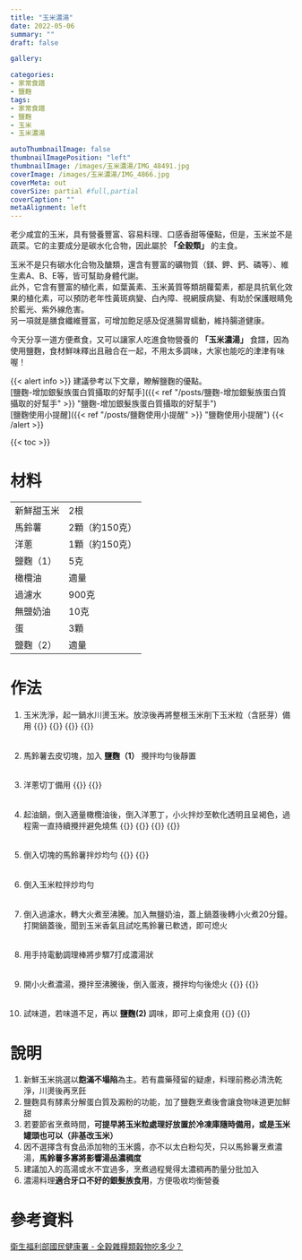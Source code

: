 ```yaml
---
title: "玉米濃湯"
date: 2022-05-06
summary: ""
draft: false

gallery: 

categories:
- 家常食譜
- 鹽麴
tags:
- 家常食譜
- 鹽麴
- 玉米
- 玉米濃湯

autoThumbnailImage: false
thumbnailImagePosition: "left"
thumbnailImage: /images/玉米濃湯/IMG_48491.jpg
coverImage: /images/玉米濃湯/IMG_4866.jpg
coverMeta: out
coverSize: partial #full,partial
coverCaption: ""
metaAlignment: left
---
```

老少咸宜的玉米，具有營養豐富、容易料理、口感香甜等優點，但是，玉米並不是蔬菜。它的主要成分是碳水化合物，因此屬於 **「全穀類」** 的主食。
<!--more-->
玉米不是只有碳水化合物及醣類，還含有豐富的礦物質（鎂、鉀、鈣、磷等）、維生素A、B、E等，皆可幫助身體代謝。\
此外，它含有豐富的植化素，如葉黃素、玉米黃質等類胡蘿蔔素，都是具抗氧化效果的植化素，可以預防老年性黃斑病變、白內障、視網膜病變、有助於保護眼睛免於藍光、紫外線危害。\
另一項就是膳食纖維豐富，可增加飽足感及促進腸胃蠕動，維持腸道健康。

今天分享一道方便煮食，又可以讓家人吃進食物營養的 **「玉米濃湯」** 食譜，因為使用鹽麴，食材鮮味釋出且融合在一起，不用太多調味，大家也能吃的津津有味喔！

{{< alert info >}}
建議參考以下文章，瞭解鹽麴的優點。\
[鹽麴-增加銀髮族蛋白質攝取的好幫手]({{< ref "/posts/鹽麴-增加銀髮族蛋白質攝取的好幫手" >}} "鹽麴-增加銀髮族蛋白質攝取的好幫手")\
[鹽麴使用小提醒]({{< ref "/posts/鹽麴使用小提醒" >}} "鹽麴使用小提醒")
{{< /alert >}}

{{< toc >}}

# 材料
|||
|:--|:--|
|新鮮甜玉米|2根|
|馬鈴薯|2顆（約150克）|
|洋蔥|1顆（約150克）|
|鹽麴（1）|5克|
|橄欖油|適量|
|過濾水|900克|
|無鹽奶油|10克|
|蛋|3顆|
|鹽麴（2）|適量|

# 作法
1. 玉米洗淨，起一鍋水川燙玉米。放涼後再將整根玉米削下玉米粒（含胚芽）備用
{{<image classes="clear">}}
{{<image classes="nocaption fancybox fig-50" thumbnail-width="99%" thumbnail-height="99%" src="/images/玉米濃湯/IMG_4827.jpg" title="" >}}
{{<image classes="nocaption fancybox fig-50" thumbnail-width="99%" thumbnail-height="99%" src="/images/玉米濃湯/IMG_4836.jpg" title="" >}}
{{<image classes="clear">}}
######
2. 馬鈴薯去皮切塊，加入 **鹽麴（1）** 攪拌均勻後靜置
######
3. 洋蔥切丁備用
{{<image classes="nocaption fancybox fig-100" thumbnail-width="50%" thumbnail-height="50%" src="/images/玉米濃湯/IMG_4828.jpg" title="" >}}
{{<image classes="clear">}}
######
4. 起油鍋，倒入適量橄欖油後，倒入洋蔥丁，小火拌炒至軟化透明且呈褐色，過程需一直持續攪拌避免燒焦
{{<image classes="clear">}}
{{<image classes="nocaption fancybox fig-50" thumbnail-width="99%" thumbnail-height="99%" src="/images/玉米濃湯/IMG_4830.jpg" title="" >}}
{{<image classes="nocaption fancybox fig-50" thumbnail-width="99%" thumbnail-height="99%" src="/images/玉米濃湯/IMG_4833.jpg" title="" >}}
{{<image classes="clear">}}
######
5. 倒入切塊的馬鈴薯拌炒均勻
{{<image classes="nocaption fancybox fig-100" thumbnail-width="50%" thumbnail-height="50%" src="/images/玉米濃湯/IMG_4837.jpg" title="" >}}
{{<image classes="clear">}}
######
6. 倒入玉米粒拌炒均勻
######
7. 倒入過濾水，轉大火煮至沸騰。加入無鹽奶油，蓋上鍋蓋後轉小火煮20分鐘。打開鍋蓋後，聞到玉米香氣且試吃馬鈴薯已軟透，即可熄火
######
8. 用手持電動調理棒將步驟7打成濃湯狀
######
9. 開小火煮濃湯，攪拌至沸騰後，倒入蛋液，攪拌均勻後熄火
{{<image classes="nocaption fancybox fig-100" thumbnail-width="50%" thumbnail-height="50%" src="/images/玉米濃湯/IMG_4849.jpg" title="" >}}
{{<image classes="clear">}}
######
10. 試味道，若味道不足，再以 **鹽麴(2)** 調味，即可上桌食用
{{<image classes="nocaption fancybox fig-100" thumbnail-width="50%" thumbnail-height="50%" src="/images/玉米濃湯/IMG_4862.jpg" title="" >}}
{{<image classes="clear">}}

# 說明
1. 新鮮玉米挑選以**飽滿不塌陷**為主。若有農藥殘留的疑慮，料理前務必清洗乾淨，川燙後再烹飪
2. 鹽麴具有酵素分解蛋白質及澱粉的功能，加了鹽麴烹煮後會讓食物味道更加鮮甜
3. 若要節省烹煮時間，**可提早將玉米粒處理好放置於冷凍庫隨時備用，或是玉米罐頭也可以（非基改玉米）**
4. 因不選擇含有食品添加物的玉米醬，亦不以太白粉勾芡，只以馬鈴薯烹煮濃湯，**馬鈴薯多寡將影響湯品濃稠度**
5. 建議加入的高湯或水不宜過多，烹煮過程覺得太濃稠再酌量分批加入
6. 濃湯料理**適合牙口不好的銀髮族食用**，方便吸收均衡營養

# 參考資料
[衛生福利部國民健康署 - 全穀雜糧類穀物吃多少？](https://www.hpa.gov.tw/Pages/Detail.aspx?nodeid=4561&pid=15321)




 
 

 